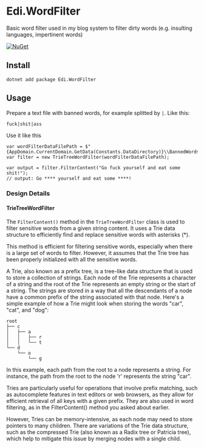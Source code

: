 # Edi.WordFilter

Basic word filter used in my blog system to filter dirty words (e.g. insulting languages, impertinent words)

[![NuGet][main-nuget-badge]][main-nuget]

[main-nuget]: https://www.nuget.org/packages/Edi.WordFilter/
[main-nuget-badge]: https://img.shields.io/nuget/v/Edi.WordFilter.svg?style=flat-square&label=nuget

## Install

```
dotnet add package Edi.WordFilter
```

## Usage

Prepare a text file with banned words, for example splitted by `|`. Like this:

```
fuck|shit|ass
```

Use it like this

```
var wordFilterDataFilePath = $"{AppDomain.CurrentDomain.GetData(Constants.DataDirectory)}\\BannedWords.txt";
var filter = new TrieTreeWordFilter(wordFilterDataFilePath);

var output = filter.FilterContent("Go fuck yourself and eat some shit!");
// output: Go **** yourself and eat some ****!
```

### Design Details

#### TrieTreeWordFilter

The `FilterContent()` method in the `TrieTreeWordFilter` class is used to filter sensitive words from a given string content. It uses a Trie data structure to efficiently find and replace sensitive words with asterisks (*).

This method is efficient for filtering sensitive words, especially when there is a large set of words to filter. However, it assumes that the Trie tree has been properly initialized with all the sensitive words.

A Trie, also known as a prefix tree, is a tree-like data structure that is used to store a collection of strings. Each node of the Trie represents a character of a string and the root of the Trie represents an empty string or the start of a string. The strings are stored in a way that all the descendants of a node have a common prefix of the string associated with that node.
Here's a simple example of how a Trie might look when storing the words "car", "cat", and "dog":

```
root
├── c
│   ├── a
│   │   ├── r
│   │   └── t
└── d
    └── o
        └── g
```

In this example, each path from the root to a node represents a string. For instance, the path from the root to the node 'r' represents the string "car".

Tries are particularly useful for operations that involve prefix matching, such as autocomplete features in text editors or web browsers, as they allow for efficient retrieval of all keys with a given prefix. They are also used in word filtering, as in the FilterContent() method you asked about earlier.

However, Tries can be memory-intensive, as each node may need to store pointers to many children. There are variations of the Trie data structure, such as the compressed Trie (also known as a Radix tree or Patricia tree), which help to mitigate this issue by merging nodes with a single child.
